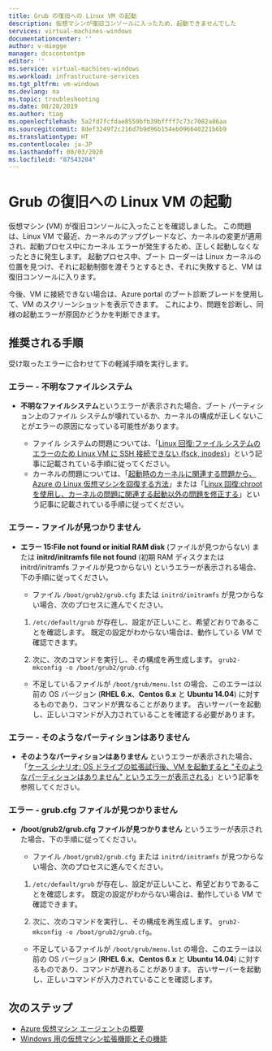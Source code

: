 ```yaml
---
title: Grub の復旧への Linux VM の起動
description: 仮想マシンが復旧コンソールに入ったため、起動できませんでした
services: virtual-machines-windows
documentationcenter: ''
author: v-miegge
manager: dcscontentpm
editor: ''
ms.service: virtual-machines-windows
ms.workload: infrastructure-services
ms.tgt_pltfrm: vm-windows
ms.devlang: na
ms.topic: troubleshooting
ms.date: 08/28/2019
ms.author: tiag
ms.openlocfilehash: 5a2fd7fcfdae8559bfb39bffff7c73c7082a86aa
ms.sourcegitcommit: 8def3249f2c216d7b9d96b154eb096640221b6b9
ms.translationtype: HT
ms.contentlocale: ja-JP
ms.lasthandoff: 08/03/2020
ms.locfileid: "87543284"
---
```

# <a name="linux-vm-boots-to-grub-rescue"></a>Grub の復旧への Linux VM の起動

仮想マシン (VM) が復旧コンソールに入ったことを確認しました。 この問題は、Linux VM で最近、カーネルのアップグレードなど、カーネルの変更が適用され、起動プロセス中にカーネル エラーが発生するため、正しく起動しなくなったときに発生します。 起動プロセス中、ブート ローダーは Linux カーネルの位置を見つけ、それに起動制御を渡そうとするとき、それに失敗すると、VM は復旧コンソールに入ります。

今後、VM に接続できない場合は、Azure portal のブート診断ブレードを使用して、VM のスクリーンショットを表示できます。 これにより、問題を診断し、同様の起動エラーが原因かどうかを判断できます。

## <a name="recommended-steps"></a>推奨される手順

受け取ったエラーに合わせて下の軽減手順を実行します。

### <a name="error---unknown-filesystem"></a>エラー - 不明なファイルシステム

* **不明なファイルシステム**というエラーが表示された場合、ブート パーティション上のファイル システムが壊れているか、カーネルの構成が正しくないことがエラーの原因になっている可能性があります。

   * ファイル システムの問題については、「[Linux 回復:ファイル システムのエラーのため Linux VM に SSH 接続できない (fsck, inodes)](/archive/blogs/linuxonazure/linux-recovery-cannot-ssh-to-linux-vm-due-to-file-system-errors-fsck-inodes)」という記事に記載されている手順に従ってください。
   * カーネルの問題については、「[起動時のカーネルに関連する問題から、Azure の Linux 仮想マシンを回復する方法](https://support.microsoft.com/help/4091524/how-recover-azure-linux-vm-from-kernel-related-boot-related-issues)」または「[Linux 回復:chroot を使用し、カーネルの問題に関連する起動以外の問題を修正する](http://linuxonazure.azurewebsites.net/linux-recovery-fixing-non-boot-issues-related-to-kernel-problems-using-chroot/)」という記事に記載されている手順に従ってください。
   
### <a name="error---file-not-found"></a>エラー - ファイルが見つかりません

* **エラー 15:File not found or initial RAM disk** (ファイルが見つからない) または **initrd/initramfs file not found** (初期 RAM ディスクまたは initrd/initramfs ファイルが見つからない) というエラーが表示される場合、下の手順に従ってください。

    * ファイル `/boot/grub2/grub.cfg` または `initrd/initramfs` が見つからない場合、次のプロセスに進んでください。

    1. `/etc/default/grub` が存在し、設定が正しいこと、希望どおりであることを確認します。 既定の設定がわからない場合は、動作している VM で確認できます。

    2. 次に、次のコマンドを実行し、その構成を再生成します。 `grub2-mkconfig -o /boot/grub2/grub.cfg`

   * 不足しているファイルが `/boot/grub/menu.lst` の場合、このエラーは以前の OS バージョン (**RHEL 6.x**、**Centos 6.x** と **Ubuntu 14.04**) に対するものであり、コマンドが異なることがあります。 古いサーバーを起動し、正しいコマンドが入力されていることを確認する必要があります。

### <a name="error---no-such-partition"></a>エラー - そのようなパーティションはありません

* **そのようなパーティションはありません** というエラーが表示された場合、「[ケース シナリオ: OS ドライブの拡張試行後、VM を起動すると "そのようなパーティションはありません" というエラーが表示される](/archive/blogs/shwetanayak/case-scenario-no-such-partition-error-while-trying-to-start-the-vm-after-attempting-to-extend-the-os-drive)」という記事を参照してください。

### <a name="error---grubcfg-file-not-found"></a>エラー - grub.cfg ファイルが見つかりません

* **/boot/grub2/grub.cfg ファイルが見つかりません** というエラーが表示された場合、下の手順に従ってください。

    * ファイル `/boot/grub2/grub.cfg` または `initrd/initramfs` が見つからない場合、次のプロセスに進んでください。

    1. `/etc/default/grub` が存在し、設定が正しいこと、希望どおりであることを確認します。 既定の設定がわからない場合は、動作している VM で確認できます。

    2. 次に、次のコマンドを実行し、その構成を再生成します。 `grub2-mkconfig -o /boot/grub2/grub.cfg`。

   * 不足しているファイルが `/boot/grub/menu.lst` の場合、このエラーは以前の OS バージョン (**RHEL 6.x**、**Centos 6.x** と **Ubuntu 14.04**) に対するものであり、コマンドが遅れることがあります。 古いサーバーを起動し、正しいコマンドが入力されていることを確認します。

## <a name="next-steps"></a>次のステップ

* [Azure 仮想マシン エージェントの概要](../extensions/agent-windows.md)
* [Windows 用の仮想マシン拡張機能とその機能](../extensions/features-windows.md)
